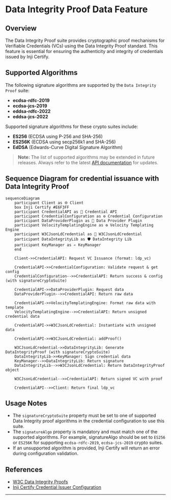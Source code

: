 # Data Integrity Proof Data Feature

## Overview

The Data Integrity Proof suite provides cryptographic proof mechanisms for Verifiable Credentials (VCs) using the Data Integrity Proof standard. This feature is essential for ensuring the authenticity and integrity of credentials issued by Inji Certify.


## Supported Algorithms

The following signature algorithms are supported by the `Data Integrity Proof` suite:

- **ecdsa-rdfc-2019**
- **ecdsa-jcs-2019**
- **eddsa-rdfc-2022**
- **eddsa-jcs-2022**

Supported signature algorithms for these crypto suites include: 
- **ES256** (ECDSA using P-256 and SHA-256)
- **ES256K** (ECDSA using secp256k1 and SHA-256)
- **EdDSA** (Edwards-Curve Digital Signature Algorithm)

> **Note:** The list of supported algorithms may be extended in future releases. Always refer to the latest [API documentation](https://mosip.stoplight.io/docs/inji-certify) for updates.

## Sequence Diagram for credential issuance with Data Integrity Proof

```mermaid
sequenceDiagram
    participant Client as 🌐 Client
    box Inji Certify #E6F3FF
    participant CredentialAPI as 🔗 Credential API
    participant CredentialConfiguration as ⚙️ Credential Configuration
    participant DataProviderPlugin as 🔌 Data Provider Plugin
    participant VelocityTemplatingEngine as ⚙️ Velocity Templating Engine
    participant W3CJsonLdCredential as 🔐 W3CJsonLdCredential
    participant DataIntegrityLib as 🛡️ DataIntegrity Lib
    participant KeyManager as ✍️ KeyManager
    end

    Client->>CredentialAPI: Request VC Issuance (format: ldp_vc)

    CredentialAPI->>CredentialConfiguration: Validate request & get config
    CredentialConfiguration-->>CredentialAPI: Return success & config (with signatureCryptoSuite)

    CredentialAPI->>DataProviderPlugin: Request data
    DataProviderPlugin-->>CredentialAPI: Return raw data

    CredentialAPI->>VelocityTemplatingEngine: Format raw data with template
    VelocityTemplatingEngine-->>CredentialAPI: Return unsigned credential data

    CredentialAPI->>W3CJsonLdCredential: Instantiate with unsigned data

    CredentialAPI->>W3CJsonLdCredential: addProof()

    W3CJsonLdCredential->>DataIntegrityLib: Generate DataIntegrityProof (with signatureCryptoSuite)
    DataIntegrityLib->>KeyManager: Sign credential data
    KeyManager-->>DataIntegrityLib: Return signature
    DataIntegrityLib-->>W3CJsonLdCredential: Return DataIntegrityProof object

    W3CJsonLdCredential-->>CredentialAPI: Return signed VC with proof

    CredentialAPI-->>Client: Return final ldp_vc
```

## Usage Notes

- The `signatureCryptoSuite` property must be set to one of supported Data Integrity proof algorithms in the credential configuration to use this suite.
- The `signatureAlgo` property is mandatory and must match one of the supported algorithms. For example, signatureAlgo should be set to `ES256` or `ES256K` for supporting `ecdsa-rdfc-2019`, `ecdsa-jcs-2019` crypto suites.
- If an unsupported algorithm is provided, Inji Certify will return an error during configuration validation.

## References

- [W3C Data Integrity Proofs](https://www.w3.org/TR/vc-data-integrity/)
- [Inji Certify Credential Issuer Configuration](./Credential-Issuer-Configuration.md)

---
